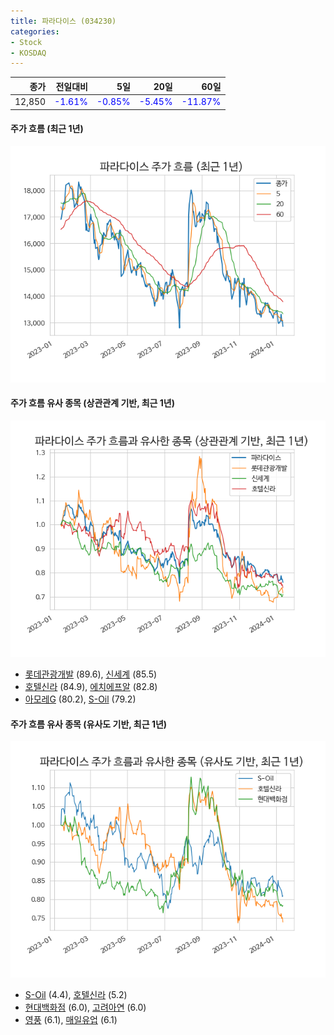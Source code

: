 ```yaml
---
title: 파라다이스 (034230)
categories:
- Stock
- KOSDAQ
---
```


|종가|전일대비|5일|20일|60일|
|---:|-------:|--:|---:|---:|
|12,850|<span style="color: blue">-1.61%</span>|<span style="color: blue">-0.85%</span>|<span style="color: blue">-5.45%</span>|<span style="color: blue">-11.87%</span>|

<!-- more -->

#### 주가 흐름 (최근 1년)
![034230](/assets/images/stock/034230.png)


#### 주가 흐름 유사 종목 (상관관계 기반, 최근 1년)
![034230](/assets/images/stock/034230_corr.png)
- [롯데관광개발](/032350/) (89.6), [신세계](/004170/) (85.5)
- [호텔신라](/008770/) (84.9), [에치에프알](/230240/) (82.8)
- [아모레G](/002790/) (80.2), [S-Oil](/010950/) (79.2)


#### 주가 흐름 유사 종목 (유사도 기반, 최근 1년)
![034230](/assets/images/stock/034230_sim.png)
- [S-Oil](/010950/) (4.4), [호텔신라](/008770/) (5.2)
- [현대백화점](/069960/) (6.0), [고려아연](/010130/) (6.0)
- [영풍](/000670/) (6.1), [매일유업](/267980/) (6.1)